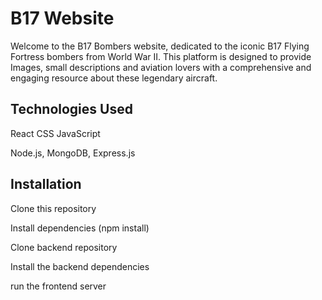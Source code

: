# B17 Website

Welcome to the B17 Bombers website, dedicated to the iconic B17 Flying Fortress bombers from World War II. This platform is designed to provide Images, small descriptions  and aviation lovers with a comprehensive and engaging resource about these legendary aircraft.

## Technologies Used


React CSS JavaScript

Node.js, MongoDB, Express.js

## Installation

Clone this repository

Install dependencies (npm install)

Clone backend repository

Install the backend dependencies 

run the frontend server

